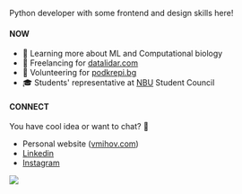Python developer with some frontend and design skills here!

#### NOW
- 🧬 Learning more about ML and Computational biology
- 💸 Freelancing for [datalidar.com](https://datalidar.com/)
- 💙 Volunteering for [podkrepi.bg](https://podkrepi.bg/)
- 🎓 Students' representative at [NBU](https://nbu.bg/) Student Council

#### CONNECT
You have cool idea or want to chat? 🔽
- Personal website ([vmihov.com](https://www.vmihov.com/))
- [Linkedin](https://www.linkedin.com/in/mihov/)
- [Instagram](https://www.instagram.com/killtheliver/)

![](https://komarev.com/ghpvc/?username=skilldeliver&color=grey&label=views&style=flat-square)